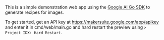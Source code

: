 This is a simple demonstration web app using the [Google AI Go SDK](https://github.com/google/generative-ai-go) to generate recipes for images.

To get started, get an API key at https://makersuite.google.com/app/apikey and enter it in cmd/web/main.go and hard restart the preview using `> Project IDX: Hard Restart`.

